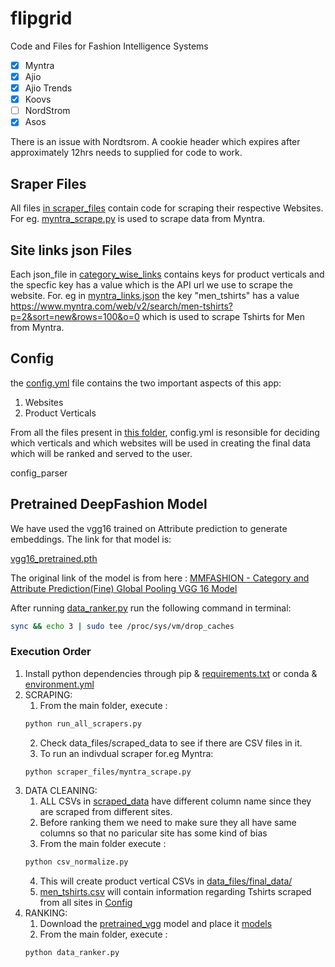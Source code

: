 # flipgrid

Code and Files for Fashion Intelligence Systems

- [x] Myntra
- [x] Ajio 
- [x] Ajio Trends
- [x] Koovs
- [ ] NordStrom   
- [x] Asos

There is an issue with Nordtsrom. A cookie header which expires after approximately 12hrs needs to supplied for code to work.

## Sraper Files ##

All files [in scraper_files](scraper_files/) contain code for scraping their respective Websites.
For eg. [myntra_scrape.py](scraper_files/myntra_scrape.py) is used to scrape data from Myntra. 


## Site links json Files ##

Each json_file in [category_wise_links](category_wise_links) contains keys for product verticals and the specfic key has a value which is the API url we use to scrape the website.
For. eg  in [myntra_links.json](categrory_wise_links/myntra_links.json) the key "men_tshirts" has a value  https://www.myntra.com/web/v2/search/men-tshirts?p=2&sort=new&rows=100&o=0 which is used to scrape Tshirts for Men from Myntra.

## Config ##

the [config.yml](config.yml) file contains the two important aspects of this app:

1. Websites
2. Product Verticals

From all the files present in [this folder](data_files/scraped_data/), config.yml is resonsible for deciding which verticals and which websites will be used in creating the final data which will be ranked and served to the user.

config_parser

## Pretrained DeepFashion Model ##

We have used the vgg16 trained on Attribute prediction to generate embeddings. The link for that model is:

[vgg16_pretrained.pth](https://drive.google.com/file/d/1i7AIdai4f-EAslC2wiRmPzt1vmWxFqS1/view?usp=sharing)

The original link of the model is from here : 
[ MMFASHION - Category and Attribute Prediction(Fine) Global Pooling VGG 16 Model](https://github.com/open-mmlab/mmfashion/blob/master/docs/MODEL_ZOO.md)



After running [data_ranker.py](data_ranker.py) run the following command in terminal:
```bash
sync && echo 3 | sudo tee /proc/sys/vm/drop_caches
```



### Execution Order ###

1. Install python dependencies through pip & [requirements.txt](requirements.txt) or conda & [environment.yml](environment.yml)
2. SCRAPING:
	1. From the main folder, execute : 
	```bash
	python run_all_scrapers.py
	```
	2. Check data_files/scraped_data to see if there are   CSV files in it.
	3. To run an indivdual scraper for.eg Myntra:
	```bash
	python scraper_files/myntra_scrape.py
	```
3. DATA CLEANING: 
	1. ALL CSVs in [scraped_data](data_files/scraped_data/) have different column name since they are scraped from different sites.
	2. Before ranking them we need to make sure they all  have same columns so that no paricular site has some kind of bias
	3. From the main folder execute :  
	```bash
	python csv_normalize.py
	```
	4. This will create product vertical CSVs in [data_files/final_data/](data_files/final_data/)
	5. [men_tshirts.csv](men_tshirts.csv) will contain information regarding Tshirts scraped from all sites in [Config](config.yml)
4. RANKING:
	1. Download the [pretrained_vgg](https://drive.google.com/file/d/1i7AIdai4f-EAslC2wiRmPzt1vmWxFqS1/view?usp=sharing) model and place it [models](models/)
	2. From the main folder, execute :  
	```bash
	python data_ranker.py
	```